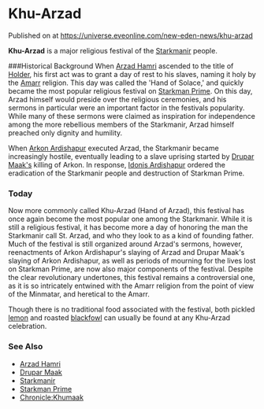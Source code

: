 # Khu-Arzad
Published on  at https://universe.eveonline.com/new-eden-news/khu-arzad

**Khu-Arzad** is a major religious festival of the [Starkmanir](1L5eoorvzFUylWwag0xeQw) people.


###Historical Background
When [Arzad Hamri](69ZNIvkNAGdUna0jedLzBw) ascended to the title of [Holder](dO9vxs4a40LrzJyoq2L8v), his first act was to grant a day of rest to his slaves, naming it holy by the [Amarr](6BPFRy27fN4LnYlIyzvEwo) religion. This day was called the 'Hand of Solace,' and quickly became the most popular religious festival on [Starkman Prime](hhT3DOiMGuhLQl0vmNbuY). On this day, Arzad himself would preside over the religious ceremonies, and his sermons in particular were an important factor in the festivals popularity. While many of these sermons were claimed as inspiration for independence among the more rebellious members of the Starkmanir, Arzad himself preached only dignity and humility.

When [Arkon Ardishapur](17tWRlpXtkWqoUBdAdWGxN) executed Arzad, the Starkmanir became increasingly hostile, eventually leading to a slave uprising started by [Drupar Maak's](4jYB1gA3QgB54Pi5vxP3Em) killing of Arkon. In response, [Idonis Ardishapur](2ZNvkPaPzpj4IaVpL2vWK3) ordered the eradication of the Starkmanir people and destruction of Starkman Prime.


### Today
Now more commonly called Khu-Arzad (Hand of Arzad), this festival has once again become the most popular one among the Starkmanir. While it is still a religious festival, it has become more a day of honoring the man the Starkmanir call St. Arzad, and who they look to as a kind of founding father. Much of the festival is still organized around Arzad's sermons, however, reenactments of Arkon Ardishapur's slaying of Arzad and Drupar Maak's slaying of Arkon Ardishapur, as well as periods of mourning for the lives lost on Starkman Prime, are now also major components of the festival. Despite the clear revolutionary undertones, this festival remains a controversial one, as it is so intricately entwined with the Amarr religion from the point of view of the Minmatar, and heretical to the Amarr.

Though there is no traditional food associated with the festival, both pickled [lemon](4BSk58UaaKn2N28UqlZvlr) and roasted [blackfowl](3UkdFgZAbL4xiqRSCwthdg) can usually be found at any Khu-Arzad celebration.


### See Also
* [Arzad Hamri](69ZNIvkNAGdUna0jedLzBw)
* [Drupar Maak](4jYB1gA3QgB54Pi5vxP3Em)
* [Starkmanir](1L5eoorvzFUylWwag0xeQw)
* [Starkman Prime](hhT3DOiMGuhLQl0vmNbuY)
* [Chronicle:Khumaak](3Q8fCGLk2zYanOCvJUYA8j)
